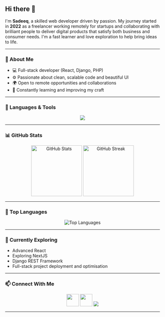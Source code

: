 ## Hi there 👋

I'm **Sadeeq**, a skilled web developer driven by passion. My journey started in **2022** as a freelancer working remotely for startups and collaborating with brilliant people to deliver digital products that satisfy both business and consumer needs. I'm a fast learner and love exploration to help bring ideas to life.

---

### 🚀 About Me
- 💻 Full-stack developer (React, Django, PHP)
- ⚙️ Passionate about clean, scalable code and beautiful UI
- 🌍 Open to remote opportunities and collaborations
- 🧠 Constantly learning and improving my craft

---

### 🧰 Languages & Tools
<p align="center">
  <img src="https://skillicons.dev/icons?i=html,css,js,react,bootstrap,tailwind,php,laravel,python,django,git,linux,vscode,figma" />
</p>

---

### 📊 GitHub Stats
<p align="center">
  <img src="https://github-readme-stats-dev1ab.vercel.app/api?username=Dev1Ab&show_icons=true&count_private=true&theme=tokyonight&hide_border=true" alt="GitHub Stats" height="165" />
  <img src="https://github-readme-streak-stats.herokuapp.com/?user=Dev1Ab&theme=tokyonight&hide_border=true" alt="GitHub Streak" height="165" />
</p>

---

### 🧠 Top Languages
<p align="center">
  <img src="https://github-readme-stats-dev1ab.vercel.app/api/top-langs/?username=Dev1Ab&count_private=true&layout=compact&theme=tokyonight&hide_border=true" alt="Top Languages" />
</p>

---

### 🌱 Currently Exploring

- Advanced React
- Exploring NextJS  
- Django REST Framework  
- Full-stack project deployment and optimisation

---

### 📫 Connect With Me
<p align="center">
  <a href="https://linkedin.com/in/abubakar-aminu-886696263" target="_blank"><img src="https://skillicons.dev/icons?i=linkedin" width="40" /></a>
  <a href="mailto:sitelive806@gmail.com"><img src="https://skillicons.dev/icons?i=gmail" width="40" /></a>
  <a href="https://dev1ab.github.io/trial/" target="_blank"><img src="https://img.shields.io/badge/Portfolio-%2312100E.svg?&style=for-the-badge&logo=react" /></a>
</p>

---
